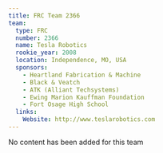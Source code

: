 ```yaml
---
title: FRC Team 2366
team:
  type: FRC
  number: 2366
  name: Tesla Robotics
  rookie_year: 2008
  location: Independence, MO, USA
  sponsors:
    - Heartland Fabrication & Machine
    - Black & Veatch
    - ATK (Alliant Techsystems)
    - Ewing Marion Kauffman Foundation
    - Fort Osage High School
  links:
    Website: http://www.teslarobotics.com
---
```

No content has been added for this team